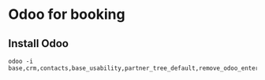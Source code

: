 # Odoo for booking

## Install Odoo
```
odoo -i base,crm,contacts,base_usability,partner_tree_default,remove_odoo_enterprise,web_responsive,disable_odoo_online,backend_theme_v12,crm_booking
```
